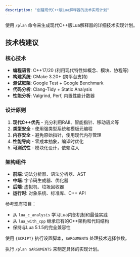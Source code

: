 ```yaml
---
description: "创建现代C++版Lua解释器的技术实现计划"
---
```


使用 `/plan` 命令来生成现代C++版Lua解释器的详细技术实现计划。

## 技术栈建议

### 核心技术
- **编程语言**: C++17/20 (利用现代特性如概念、模块、协程等)
- **构建系统**: CMake 3.20+ (跨平台支持)
- **测试框架**: Google Test + Google Benchmark
- **代码分析**: Clang-Tidy + Static Analysis
- **性能分析**: Valgrind, Perf, 内置性能计数器

### 设计原则
1. **现代C++优先** - 充分利用RAII、智能指针、移动语义等
2. **类型安全** - 使用强类型系统和模板元编程
3. **内存安全** - 避免原始指针，使用现代内存管理
4. **性能导向** - 零成本抽象，编译时优化
5. **可测试性** - 模块化设计，依赖注入

### 架构组件
- **前端**: 词法分析器、语法分析器、AST
- **中端**: 字节码生成器、优化器
- **后端**: 虚拟机、垃圾回收器
- **运行时**: 对象系统、标准库、C++ API

参考现有项目：
- 从 `lua_c_analysis` 学习Lua内部机制和最佳实践
- 从 `lua_with_cpp` 继承已有的C++架构和代码结构
- 保持与Lua 5.1.5的完全兼容性

使用 `{SCRIPT}` 执行设置脚本，`$ARGUMENTS` 处理技术选择参数。

执行 `/plan $ARGUMENTS` 来制定具体的实现计划。